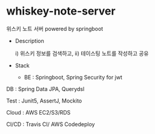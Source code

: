 # whiskey-note-server
위스키 노트 서버 powered by springboot
- Description
 
  i) 위스키 정보를 검색하고, ii) 테이스팅 노트를 작성하고 공유

- Stack

  - BE : Springboot, Spring Security for jwt

DB : Spring Data JPA, Querydsl

Test : Junit5, AssertJ, Mockito

Cloud : AWS EC2/S3/RDS

CI/CD : Travis CI/ AWS Codedeploy
